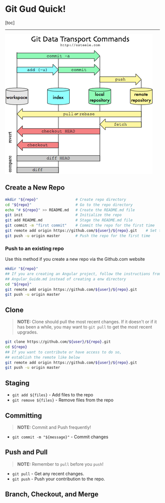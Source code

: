 # Git Gud Quick!

[toc]

---

![](../Images/i1n017cbw7r07zzdjth4.png)

## Create a New Repo

```bash
mkdir "${repo}"					# Create repo directory
cd "${repo}"					# Go to the repo directory
echo "# ${repo}" >> README.md	# Create the README.md file
git init						# Initialize the repo
git add README.md				# Stage the README.md file
git commit -m "first commit"	# Commit the repo for the first time
git remote add origin https://github.com/${user}/${repo}.git 	# Set the remote
git push -u origin master		# Push the repo for the first time
```

### Push to an existing repo

Use this method if you create a new repo via the Github.com website

```bash
mkdir "${repo}"
## If you are creating an Angular project, follow the instructions from the
## Angular_Guide.md instead of creating a enw directory
cd "${repo}"
git remote add origin https://github.com/${user}/${repo}.git
git push -u origin master
```

## Clone

> **NOTE:** Clone should pull the most recent changes. If it doesn't or if it has been a while, you may want to `git pull` to get the most recent upgrades.

```bash
git clone https://github.com/${user}/${repo}.git
cd ${repo}
## If you want to contribute or have access to do so, 
## establish the remote like below
git remote add origin https://github.com/${user}/${repo}.git
git push -u origin master
```

## Staging

* `git add ${files}` - Add files to the repo
* `git remove ${files}` - Remove files from the repo

## Committing

> **NOTE:** Commit and Push frequently!

* `git commit -m "${message}"` - Commit changes 

## Push and Pull

>  **NOTE:** Remember to `pull` before you `push`!

* `git pull` - Get any recent changes.
* `git push` - Push your contribution to the repo.

## Branch, Checkout, and Merge